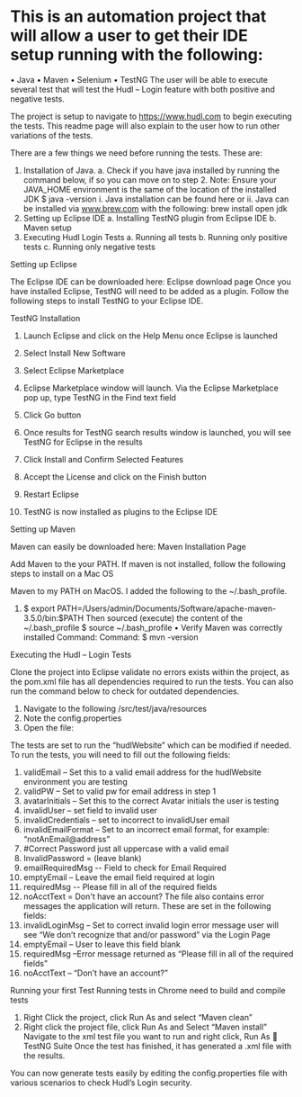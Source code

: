 # This is an automation project that will allow a user to get their IDE setup running with the following: 
•	Java
•	Maven
•	Selenium
•	TestNG
The user will be able to execute several test that will test the Hudl – Login feature with both positive and negative tests. 

The project is setup to navigate to https://www.hudl.com to begin executing the tests. This readme page will also explain to the user how to run other variations of the tests. 

There are a few things we need before running the tests. These are:
1.	Installation of Java.
a.	 Check if you have java installed by running the command below, if so you can move on to step 2. 
Note: Ensure your JAVA_HOME environment is the same of the location of the installed JDK
   $  java  -version
i.	Java installation can be found here or 
ii.	Java can be installed via www.brew.com with the following: 
brew install open jdk
2.	Setting up Eclipse IDE
a.	Installing TestNG plugin from Eclipse IDE
b.	Maven setup
3.	Executing Hudl Login Tests
a.	Running all tests
b.	Running only positive tests
c.	Running only negative tests


Setting up Eclipse
 
The Eclipse IDE can be downloaded here:
 Eclipse download page
Once you have installed Eclipse, TestNG will need to be added as a plugin. Follow the following steps to install TestNG to your Eclipse IDE.

TestNG Installation
1.	Launch Eclipse and click on the Help Menu once Eclipse is launched
2.	Select Install New Software
3.	Select Eclipse Marketplace
4.	Eclipse Marketplace window will launch. Via the Eclipse Marketplace pop up, type TestNG in the Find text field
 
5.	Click Go button
6.	Once results for TestNG search results window is launched, you will see TestNG for Eclipse in the results
 
7.	Click Install and Confirm Selected Features
 
8.	Accept the License and click on the Finish button

 

9.	Restart Eclipse
10.	TestNG is now installed as plugins to the Eclipse IDE

Setting up Maven
 
Maven can easily be downloaded here: Maven Installation Page

Add Maven to the your PATH. If maven is not installed, follow the following steps to install on a Mac OS

Maven to my PATH on MacOS. I added the following to the ~/.bash_profile.

1.	$ export PATH=/Users/admin/Documents/Software/apache-maven-3.5.0/bin:$PATH
Then sourced (execute) the content of the ~/.bash_profile
$ source ~/.bash_profile
•	Verify Maven was correctly installed Command:
Command:   $ mvn -version




Executing the Hudl – Login Tests

Clone the project into Eclipse validate no errors exists within the project, as the pom.xml file has all dependencies required to run the tests. 
You can also run the command below to check for outdated dependencies.
1.	Navigate to the following /src/test/java/resources
2.	Note the config.properties
3.	Open the file: 

 
The tests are set to run the “hudlWebsite” which can be modified if needed. To run the tests, you will need to fill out the following fields:
1.	validEmail – Set this to a valid email address for the hudlWebsite environment you are testing
2.	validPW – Set to valid pw for email address in step 1
3.	avatarInitials – Set this to the correct Avatar initials the user is testing
4.	invalidUser – set field to invalid user
5.	invalidCredentials – set to incorrect to invalidUser email
6.	invalidEmailFormat – Set to an incorrect email format, for example: “notAnEmail@address”
7.	#Correct Password just all uppercase with a valid email
8.	InvalidPassword =  (leave blank)
9.	emailRequiredMsg  -- Field to check for Email Required
10.	emptyEmail – Leave the email field required at login
11.	requiredMsg --  Please fill in all of the required fields
12.	noAcctText = Don't have an account?
The file also contains error messages the application will return. These are set in the following fields:
13.	invalidLoginMsg – Set to correct invalid login error message user will see “We don’t recognize that and/or password” via the Login Page
14.	emptyEmail – User to leave this field blank
15.	requiredMsg –Error message returned as “Please fill in all of the required fields”
16.	noAcctText – “Don’t have an account?”

Running your first Test
Running tests in Chrome need to build and compile tests
1.	Right Click the project, click Run As and select “Maven clean”
2.	Right click the project file, click Run As and Select “Maven install”
Navigate to the xml test file you want to run and right click, Run As  TestNG Suite
Once the test has finished, it has generated a .xml file with the results. 

You can now generate tests easily by editing the config.properties file with various scenarios to check Hudl’s Login security. 

